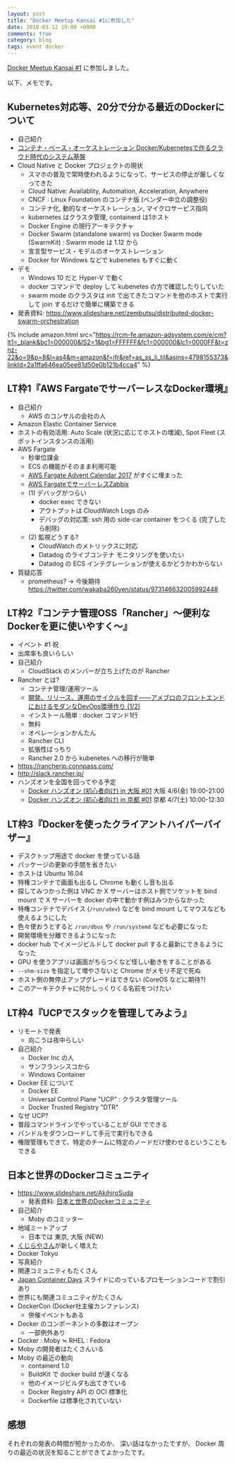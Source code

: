 ```yaml
---
layout: post
title: "Docker Meetup Kansai #1に参加した"
date: 2018-03-12 19:00 +0900
comments: true
category: blog
tags: event docker
---
```

[Docker Meetup Kansai #1](https://dockerkansai.connpass.com/event/80776/)
に参加しました。

<!--more-->

以下、メモです。

## Kubernetes対応等、20分で分かる最近のDockerについて

- 自己紹介
- [コンテナ・ベース・オーケストレーション Docker/Kubernetesで作るクラウド時代のシステム基盤](http://amzn.to/2FA30Nj)
- Cloud Native と Docker プロジェクトの現状
  - スマホの普及で常時使われるようになって、サービスの停止が厳しくなってきた
  - Cloud Native: Availablity, Automation, Acceleration, Anywhere
  - CNCF : Linux Foundation のコンテナ版 (ベンダー中立の調整役)
  - コンテナ化, 動的なオーケストレーション, マイクロサービス指向
  - kubernetes はクラスタ管理, containerd は1ホスト
  - Docker Engine の現行アーキテクチャ
  - Docker Swarm (standalone swarm) vs Docker Swarm mode (SwarmKit) : Swarm mode は 1.12 から
  - 宣言型サービス・モデルのオーケストレーション
  - Docker for Windows などで kubenetes もすぐに動く
- デモ
  - Windows 10 だと Hyper-V で動く
  - docker コマンドで deploy して kubenetes の方で確認したりしていた
  - swarm mode のクラスタは init で出てきたコマンドを他のホストで実行して join するだけで簡単に構築できる
- 発表資料: <https://www.slideshare.net/zembutsu/distributed-docker-swarm-orchestration>

{% include amazon.html src="https://rcm-fe.amazon-adsystem.com/e/cm?lt1=_blank&bc1=000000&IS2=1&bg1=FFFFFF&fc1=000000&lc1=0000FF&t=znz-22&o=9&p=8&l=as4&m=amazon&f=ifr&ref=as_ss_li_til&asins=4798155373&linkId=2a1ffa646ea05ee81d50e0b121b4cca4" %}

## LT枠1『AWS FargateでサーバーレスなDocker環境』

- 自己紹介
  - AWS のコンサルの会社の人
- Amazon Elastic Container Service
- ホストの有効活用: Auto Scale (状況に応じてホストの増減), Spot Fleet (スポットインスタンスの活用)
- AWS Fargate
  - 秒単位課金
  - ECS の機能がそのまま利用可能
  - [AWS Fargate Advent Calendar 2017](https://qiita.com/advent-calendar/2017/aws-fargate) がすぐに埋まった
  - [AWS FargateでサーバーレスZabbix](https://qiita.com/taishin/items/22abc5e23e71db13ca5a)
  - (1) デバッグがつらい
    - docker exec できない
    - アウトプットは CloudWatch Logs のみ
    - デバッグの対応策: ssh 用の side-car container をつくる (完了したら削除)
  - (2) 監視どうする?
    - CloudWatch のメトリックスに対応
	- Datadog のライブコンテナ モニタリングを使いたい
    - Datadog の ECS インテグレーションが使えるかどうかわからない
- 質疑応答
  - prometheus? → 今後期待 <https://twitter.com/wakaba260yen/status/973146632005992448>

## LT枠2『コンテナ管理OSS「Rancher」〜便利なDockerを更に使いやすく〜』

- イベント #1 祝
- 出席率も良いらしい
- 自己紹介
  - CloudStack のメンバーが立ち上げたのが Rancher
- Rancher とは?
  - コンテナ管理/運用ツール
  - [開発、リリース、運用のサイクルを回す――アメブロのフロントエンドにおけるモダンなDevOps環境作り (1/2)](http://www.atmarkit.co.jp/ait/articles/1704/13/news017.html)
  - インストール簡単 : docker コマンド1行
  - 無料
  - オペレーションかんたん
  - Rancher CLI
  - 拡張性ばっちり
  - Rancher 2.0 から kubenetes への移行が簡単
- <https://rancherjp.connpass.com/>
- <http://slack.rancher.jp/>
- ハンズオンを全国を回ってやる予定
  - [Docker ハンズオン (初心者向け) in 大阪 #01](https://docker.connpass.com/event/82080/) 大阪 4/6(金) 19:00-21:00
  - [Docker ハンズオン (初心者向け) in 京都 #01](https://docker.connpass.com/event/82078/) 京都 4/7(土) 10:00-12:30

## LT枠3『Dockerを使ったクライアントハイパーバイザー』

- デスクトップ用途で docker を使っている話
- パッケージの更新の手間を省きたい
- ホストは Ubuntu 16.04
- 特権コンテナで画面も出るし Chrome も動くし音も出る
- 探してみつかった例は VNC か X サーバーはホスト側でソケットを bind mount で X サーバーを docker の中で動かす例はみつからなかった
- 特権コンテナでデバイス (`/run/udev`) などを bind mount してマウスなども使えるようにした
- 色々使おうとすると `/run/dbus` や `/run/systemd` なども必要になった
- 開発環境を分離できるようになった
- docker hub でイメージビルドして docker pull すると最新にできるようになった
- GPU を使うアプリは画面がちらつくなど怪しい動きをすることがある
- `--shm-size` を指定して増やさないと Chrome がメモリ不足で死ぬ
- ホスト側の無停止アップグレードはできない (CoreOS などに期待?)
- このアーキテクチャに何かしっくりくる名前をつけたい

## LT枠4『UCPでスタックを管理してみよう』

- リモートで発表
  - 向こうは夜中らしい
- 自己紹介
  - Docker Inc の人
  - サンフランシスコから
  - Windows Container
- Docker EE について
  - Docker EE
  - Universal Control Plane "UCP" : クラスタ管理ツール
  - Docker Trusted Registry "DTR"
- なぜ UCP?
- 普段コマンドラインでやっていることが GUI でできる
- バンドルをダウンロードして手元で実行もできる
- 権限管理もできて、特定のチームに特定のノードだけ使わせるということもできる

## 日本と世界のDockerコミュニティ

- <https://www.slideshare.net/AkihiroSuda>
  - 発表資料: [日本と世界のDockerコミュニティ](https://www.slideshare.net/AkihiroSuda/docker-90377069)
- 自己紹介
  - Moby のコミッター
- 地域ミートアップ
  - 日本では 東京, 大阪 (NEW)
- [くじらやさん](https://docker.connpass.com/)が新しく増えた
- Docker Tokyo
- 写真紹介
- 関連コミュニティもたくさん
- [Japan Container Days](https://containerdays.jp/) スライドにのっているプロモーションコードで割引あり
- 世界にも関連コミュニティがたくさん
- DockerCon (Docker社主催カンファレンス)
  - 併催イベントもある
- Docker のコンポーネントの多数はオープン
  - 一部例外あり
- Docker : Moby ≒ RHEL : Fedora
- Moby の開発者はたくさんいる
- Moby の最近の動向
  - containerd 1.0
  - BuildKit で docker build が速くなる
  - 他のイメージビルダも出てきている
  - Docker Registry API の OCI 標準化
  - Dockerfile は標準化されていない

## 感想

それぞれの発表の時間が短かったのか、
深い話はなかったですが、
Docker 周りの最近の状況を知ることができてよかったです。
